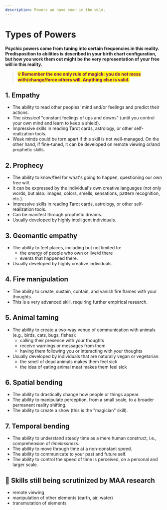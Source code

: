 ```yaml
---
description: Powers we have seen in the wild.
---
```


# Types of Powers

**Psychic powers come from tuning into certain frequencies in this reality. Predisposition to abilities is described in your birth chart configuration, but how you work them out might be the very representation of your free will in this reality.**



> <mark style="color:purple;">**💡 Remember the one only rule of magick: you do not mess with/change/force others will. Anything else is valid.**</mark>

## 1. Empathy

* The ability to read other peoples' mind and/or feelings and predict their actions.
* The _classical_ "constant feelings of ups and downs" (until you control your own mind and learn to keep a shield).
* Impressive skills in reading Tarot cards, astrology, or other self-realization tools.
* Weak minds could be torn apart if this skill is not well-managed. On the other hand, if fine-tuned, it can be developed on remote viewing or/and prophetic skills.



## 2. Prophecy

* The ability to know/feel for what's going to happen, questioning our own free will.
* It can be expressed by the individual's own creative languages (not only words, but also: images, colors, smells, sensations, pattern recognition, etc.).
* Impressive skills in reading Tarot cards, astrology, or other self-realization tools.
* Can be manifest through prophetic dreams.
* Usually developed by highly intelligent individuals.



## 3. Geomantic empathy

* The ability to feel places, including but not limited to:&#x20;
  * the energy of people who own or live/d there
  * events that happened there.
* Usually developed by highly creative individuals.



## 4. Fire manipulation

* The ability to create, sustain, contain, and vanish fire flames with your thoughts.
* This is a very advanced skill, requiring further empirical research.



## 5. Animal taming

* The ability to create a two-way venue of communication with animals (e.g., birds, cats, bugs, fishes):
  * calling their presence with your thoughts
  * receive warnings or messages from them
  * having them following you or interacting with your thoughts
* Usually developed by individuals that are naturally vegan or vegetarian:
  * the smell of dead animals makes them feel sick
  * the idea of eating animal meat makes them feel sick



## 6. Spatial bending

* The ability to drastically change how people or things appear.
* The ability to manipulate perception, from a small scale, to a broader permanent reality shifting.
* The ability to create a show (this is the "magician" skill).



## 7. Temporal bending

* The ability to understand steady time as a mere human construct, i.e., comprehension of _timelessness_.
* The ability to move through time at a non-constant speed.
* The ability to communicate to your past and future self.
* The ability to control the speed of time is perceived, on a personal and larger scale.



## 🔬 Skills still being scrutinized by MAA research

* remote viewing
* manipulation of other elements (earth, air, water)
* transmutation of elements

